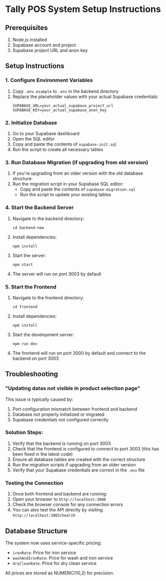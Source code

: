 # Tally POS System Setup Instructions

## Prerequisites
1. Node.js installed
2. Supabase account and project
3. Supabase project URL and anon key

## Setup Instructions

### 1. Configure Environment Variables
1. Copy `.env.example` to `.env` in the backend directory
2. Replace the placeholder values with your actual Supabase credentials:
   ```
   SUPABASE_URL=your_actual_supabase_project_url
   SUPABASE_KEY=your_actual_supabase_anon_key
   ```

### 2. Initialize Database
1. Go to your Supabase dashboard
2. Open the SQL editor
3. Copy and paste the contents of `supabase-init.sql`
4. Run the script to create all necessary tables

### 3. Run Database Migration (if upgrading from old version)
1. If you're upgrading from an older version with the old database structure:
2. Run the migration script in your Supabase SQL editor:
   - Copy and paste the contents of `supabase-migration.sql`
   - Run the script to update your existing tables

### 4. Start the Backend Server
1. Navigate to the backend directory:
   ```
   cd backend-new
   ```
2. Install dependencies:
   ```
   npm install
   ```
3. Start the server:
   ```
   npm start
   ```
4. The server will run on port 3003 by default

### 5. Start the Frontend
1. Navigate to the frontend directory:
   ```
   cd frontend
   ```
2. Install dependencies:
   ```
   npm install
   ```
3. Start the development server:
   ```
   npm run dev
   ```
4. The frontend will run on port 3000 by default and connect to the backend on port 3003

## Troubleshooting

### "Updating datas not visible in product selection page"
This issue is typically caused by:
1. Port configuration mismatch between frontend and backend
2. Database not properly initialized or migrated
3. Supabase credentials not configured correctly

### Solution Steps:
1. Verify that the backend is running on port 3003
2. Check that the frontend is configured to connect to port 3003 (this has been fixed in the latest code)
3. Ensure all database tables are created with the correct structure
4. Run the migration scripts if upgrading from an older version
5. Verify that your Supabase credentials are correct in the `.env` file

### Testing the Connection
1. Once both frontend and backend are running:
2. Open your browser to `http://localhost:3000`
3. Check the browser console for any connection errors
4. You can also test the API directly by visiting `http://localhost:3003/health`

## Database Structure
The system now uses service-specific pricing:
- `ironRate`: Price for iron service
- `washAndIronRate`: Price for wash and iron service
- `dryCleanRate`: Price for dry clean service

All prices are stored as NUMERIC(10,2) for precision.